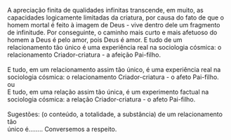 ﻿A apreciação finita de qualidades infinitas transcende, em muito, as capacidades logicamente limitadas da criatura, por causa do fato de que o homem mortal é feito à imagem de Deus - vive dentro dele um fragmento de infinitude. Por conseguinte, o caminho mais curto e mais afetuoso do homem a Deus é pelo amor, pois Deus é amor. E tudo de um relacionamento tão único é uma experiência real na sociologia cósmica: o relacionamento Criador-criatura - a afeição Pai-filho.<BR><BR> E tudo, em um relacionamento assim tão único, é uma experiência real na sociologia cósmica: o relacionamento Criador-criatura - o afeto Pai-filho.<BR>ou <BR> E tudo, em uma relação assim tão única, é um experimento factual na sociologia cósmica: a relação Criador-criatura - o afeto Pai-filho.<BR><BR>Sugestões: (o conteúdo, a totalidade, a substância) de um relacionamento tão<BR>                  único é........ Conversemos a respeito.